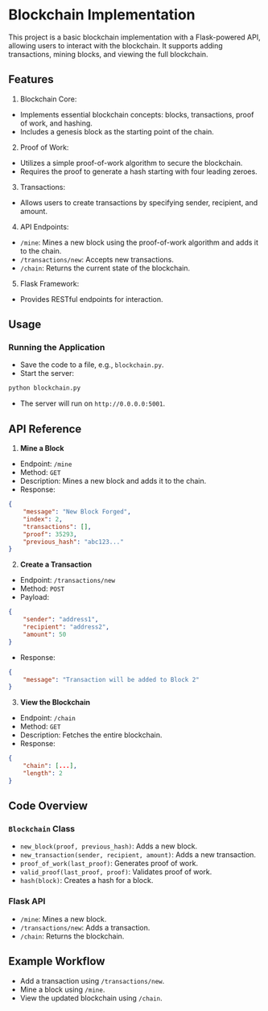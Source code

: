 
# Blockchain Implementation

This project is a basic blockchain implementation with a Flask-powered API, allowing users to interact with the blockchain. It supports adding transactions, mining blocks, and viewing the full blockchain.


## Features

1. Blockchain Core:

- Implements essential blockchain concepts: blocks, transactions, proof of work, and hashing.
- Includes a genesis block as the starting point of the chain.

2. Proof of Work:

- Utilizes a simple proof-of-work algorithm to secure the blockchain.
- Requires the proof to generate a hash starting with four leading zeroes.

3. Transactions:

- Allows users to create transactions by specifying sender, recipient, and amount.

4. API Endpoints:

- `/mine`: Mines a new block using the proof-of-work algorithm and adds it to the chain.
- `/transactions/new`: Accepts new transactions.
- `/chain`: Returns the current state of the blockchain.
5. Flask Framework:

- Provides RESTful endpoints for interaction.


## Usage

### Running the Application

- Save the code to a file, e.g., `blockchain.py`.
- Start the server:
```bash
python blockchain.py
```
- The server will run on `http://0.0.0.0:5001`.


## API Reference

1. **Mine a Block**
- Endpoint: `/mine`
- Method: `GET`
- Description: Mines a new block and adds it to the chain.
- Response: 
```json
{
    "message": "New Block Forged",
    "index": 2,
    "transactions": [],
    "proof": 35293,
    "previous_hash": "abc123..."
}
```

2. **Create a Transaction**
- Endpoint: `/transactions/new`
- Method: `POST`
- Payload:
```json
{
    "sender": "address1",
    "recipient": "address2",
    "amount": 50
}
```
- Response: 
```json
{
    "message": "Transaction will be added to Block 2"
}
```

3. **View the Blockchain**
- Endpoint: `/chain`
- Method: `GET`
- Description: Fetches the entire blockchain.
- Response: 
```json
{
    "chain": [...],
    "length": 2
}
```
## Code Overview

### `Blockchain` Class
- `new_block(proof, previous_hash)`: Adds a new block.
- `new_transaction(sender, recipient, amount)`: Adds a new transaction.
- `proof_of_work(last_proof)`: Generates proof of work.
- `valid_proof(last_proof, proof)`: Validates proof of work.
- `hash(block)`: Creates a hash for a block.

### Flask API
- `/mine`: Mines a new block.
- `/transactions/new`: Adds a transaction.
- `/chain`: Returns the blockchain.
## Example Workflow

- Add a transaction using `/transactions/new`.
- Mine a block using `/mine`.
- View the updated blockchain using `/chain`.